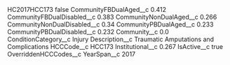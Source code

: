<?xml version="1.0" encoding="UTF-8"?>
<CustomMetadata xmlns="http://soap.sforce.com/2006/04/metadata" xmlns:xsi="http://www.w3.org/2001/XMLSchema-instance" xmlns:xsd="http://www.w3.org/2001/XMLSchema">
    <label>HC2017HCC173</label>
    <protected>false</protected>
    <values>
        <field>CommunityFBDualAged__c</field>
        <value xsi:type="xsd:double">0.412</value>
    </values>
    <values>
        <field>CommunityFBDualDisabled__c</field>
        <value xsi:type="xsd:double">0.383</value>
    </values>
    <values>
        <field>CommunityNonDualAged__c</field>
        <value xsi:type="xsd:double">0.266</value>
    </values>
    <values>
        <field>CommunityNonDualDisabled__c</field>
        <value xsi:type="xsd:double">0.34</value>
    </values>
    <values>
        <field>CommunityPBDualAged__c</field>
        <value xsi:type="xsd:double">0.233</value>
    </values>
    <values>
        <field>CommunityPBDualDisabled__c</field>
        <value xsi:type="xsd:double">0.232</value>
    </values>
    <values>
        <field>Community__c</field>
        <value xsi:type="xsd:double">0.0</value>
    </values>
    <values>
        <field>ConditionCategory__c</field>
        <value xsi:type="xsd:string">Injury</value>
    </values>
    <values>
        <field>Description__c</field>
        <value xsi:type="xsd:string">Traumatic Amputations and Complications</value>
    </values>
    <values>
        <field>HCCCode__c</field>
        <value xsi:type="xsd:string">HCC173</value>
    </values>
    <values>
        <field>Institutional__c</field>
        <value xsi:type="xsd:double">0.267</value>
    </values>
    <values>
        <field>IsActive__c</field>
        <value xsi:type="xsd:boolean">true</value>
    </values>
    <values>
        <field>OverriddenHCCCodes__c</field>
        <value xsi:nil="true"/>
    </values>
    <values>
        <field>YearSpan__c</field>
        <value xsi:type="xsd:string">2017</value>
    </values>
</CustomMetadata>
